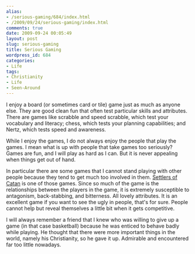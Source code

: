 ```yaml
---
alias:
- /serious-gaming/684/index.html
- /2009/09/24/serious-gaming/index.html
comments: true
date: 2009-09-24 00:05:49
layout: post
slug: serious-gaming
title: Serious Gaming
wordpress_id: 684
categories:
- Life
tags:
- Christianity
- Life
- Seen-Around
---
```


I enjoy a board (or sometimes card or tile) game just as much as anyone else.  They are good clean fun that often test particular skills and attributes.  There are games like scrabble and speed scrabble, which test your vocabulary and literacy; chess, which tests your planning capabilities; and Nertz, which tests speed and awareness.

While I enjoy the games, I do not always enjoy the people that play the games.  I mean what is up with people that take games too seriously?  Games are fun, and I will play as hard as I can.  But it is never appealing when things get out of hand.

In particular there are some games that I cannot stand playing with other people because they tend to get much too involved in them.  [Settlers of Catan](http://www.catan.com/) is one of those games.  Since so much of the game is the relationships between the players in the game, it is extremely susceptible to antagonism, back-stabbing, and bitterness.  All lovely attributes.  It is an excellent game if you want to see the ugly in people, that's for sure.  People cannot help but reveal themselves a little bit when it gets competitive.

I will always remember a friend that I knew who was willing to give up a game (in that case basketball) because he was enticed to behave badly while playing.  He thought that there were more important things in the world, namely his Christianity, so he gave it up.  Admirable and encountered far too little nowadays.
